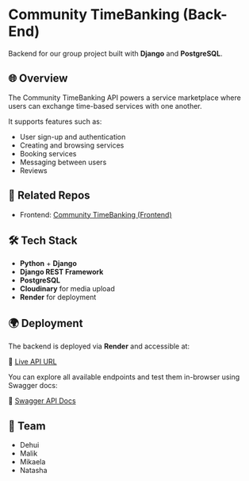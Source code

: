 # Community TimeBanking (Back-End)

Backend for our group project built with **Django** and **PostgreSQL**.



## 🌐 Overview

The Community TimeBanking API powers a service marketplace where users can exchange time-based services with one another.

It supports features such as:

- User sign-up and authentication
- Creating and browsing services
- Booking services
- Messaging between users
- Reviews 



## 🔗 Related Repos

- Frontend: [Community TimeBanking (Frontend)](https://github.com/malikelmessiry/timebanking-frontend)



## 🛠 Tech Stack

- **Python** + **Django**
- **Django REST Framework**
- **PostgreSQL**
- **Cloudinary** for media upload
- **Render** for deployment



## 🌍 Deployment

The backend is deployed via **Render** and accessible at:

🔗 [Live API URL](https://timebanking-backend.onrender.com)

You can explore all available endpoints and test them in-browser using Swagger docs:

🔗 [Swagger API Docs](https://timebanking-backend.onrender.com/api/docs/)



## 🤝 Team

- Dehui  
- Malik  
- Mikaela
- Natasha  
